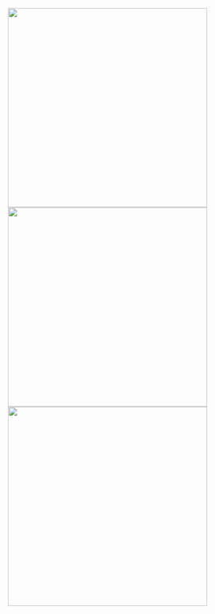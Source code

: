 <p align="center">
<div align="center">
    <!--My Stats-->
    <img src="https://github-readme-stats.vercel.app/api?username=FabioCucu&theme=midnight-purple&show_icons=true&hide_border=true&count_private=true" width="400" />
  <br>
    <!--My Streak-->
    <img src="https://github-readme-streak-stats.herokuapp.com/?user=FabioCucu&theme=midnight-purple&hide_border=true" width="400" />
  <br>
    <!--Most Used Languages-->
    <img src="https://github-readme-stats.vercel.app/api/top-langs/?username=FabioCucu&theme=midnight-purple&show_icons=true&hide_border=true&layout=compact&langs_count=10" width="400" />
  </div>
</p>

